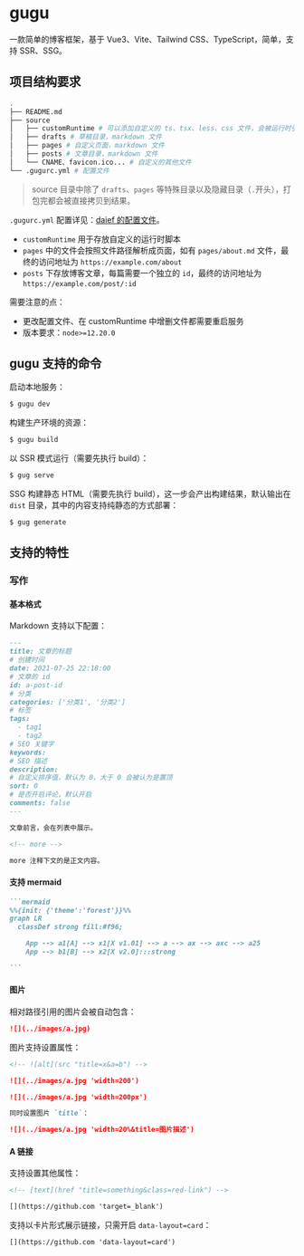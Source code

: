 # gugu

一款简单的博客框架，基于 Vue3、Vite、Tailwind CSS、TypeScript，简单，支持 SSR、SSG。

## 项目结构要求

```bash
.
├── README.md
├── source
│   ├── customRuntime # 可以添加自定义的 ts、tsx、less、css 文件，会被运行时引入
│   ├── drafts # 草稿目录，markdown 文件
│   ├── pages # 自定义页面，markdown 文件
│   ├── posts # 文章目录，markdown 文件
│   └── CNAME、favicon.ico... # 自定义的其他文件
└── .gugurc.yml # 配置文件
```

> source 目录中除了 `drafts`、`pages` 等特殊目录以及隐藏目录（`.`开头），打包完都会被直接拷贝到结果。

`.gugurc.yml` 配置详见：[daief 的配置文件](../../.gugurc.yml)。

- `customRuntime` 用于存放自定义的运行时脚本
- `pages` 中的文件会按照文件路径解析成页面，如有 `pages/about.md` 文件，最终的访问地址为 `https://example.com/about`
- `posts` 下存放博客文章，每篇需要一个独立的 `id`，最终的访问地址为 `https://example.com/post/:id`

需要注意的点：

- 更改配置文件、在 customRuntime 中增删文件都需要重启服务
- 版本要求：`node>=12.20.0`

## gugu 支持的命令

启动本地服务：

```bash
$ gugu dev
```

构建生产环境的资源：

```bash
$ gugu build
```

以 SSR 模式运行（需要先执行 build）：

```bash
$ gug serve
```

SSG 构建静态 HTML（需要先执行 build），这一步会产出构建结果，默认输出在 `dist` 目录，其中的内容支持纯静态的方式部署：

```bash
$ gug generate
```

## 支持的特性

### 写作

#### 基本格式

Markdown 支持以下配置：

```md
---
title: 文章的标题
# 创建时间
date: 2021-07-25 22:18:00
# 文章的 id
id: a-post-id
# 分类
categories: ['分类1', '分类2']
# 标签
tags:
  - tag1
  - tag2
# SEO 关键字
keywords:
# SEO 描述
description:
# 自定义排序值，默认为 0，大于 0 会被认为是置顶
sort: 0
# 是否开启评论，默认开启
comments: false
---

文章前言，会在列表中展示。

<!-- more -->

more 注释下文的是正文内容。
```

#### 支持 mermaid

````md
```mermaid
%%{init: {'theme':'forest'}}%%
graph LR
  classDef strong fill:#f96;

	App --> a1[A] --> x1[X v1.01] --> a --> ax --> axc --> a25
	App --> b1[B] --> x2[X v2.0]:::strong

```
````

#### 图片

相对路径引用的图片会被自动包含：

```md
![](../images/a.jpg)
```

图片支持设置属性：

```md
<!-- ![alt](src "title=x&a=b") -->

![](../images/a.jpg 'width=200')

![](../images/a.jpg 'width=200px')

同时设置图片 `title`：

![](../images/a.jpg 'width=20%&title=图片描述')
```

#### A 链接

支持设置其他属性：

```md
<!-- [text](href "title=something&class=red-link") -->

[](https://github.com 'target=_blank')
```

支持以卡片形式展示链接，只需开启 `data-layout=card`：

```md
[](https://github.com 'data-layout=card')
```
